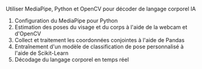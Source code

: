 Utiliser MediaPipe, Python et OpenCV pour décoder de langage corporel IA 

1. Configuration du MediaPipe pour Python
2. Estimation des poses du visage et du corps à l'aide de la webcam et d'OpenCV
3. Collect et traitement les coordonnées conjointes à l'aide de Pandas
4. Entraînement d'un modèle de classification de pose personnalisé à l'aide de Scikit-Learn
5. Décodage du langage corporel en temps réel



